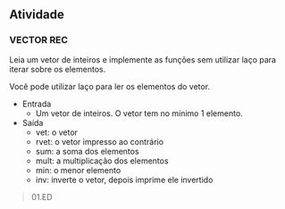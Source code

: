 ## Atividade

### VECTOR REC ###

Leia um vetor de inteiros e implemente as funções sem utilizar laço para iterar sobre os elementos.

Você pode utilizar laço para ler os elementos do vetor.

- Entrada
  - Um vetor de inteiros. O vetor tem no mínimo 1 elemento.
- Saída
  - vet: o vetor
  - rvet: o vetor impresso ao contrário
  - sum: a soma dos elementos
  - mult: a multiplicação dos elementos
  - min: o menor elemento
  - inv: inverte o vetor, depois imprime ele invertido

> 01.ED